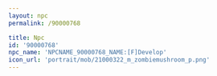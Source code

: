 ```yaml
---
layout: npc
permalink: /90000768

title: Npc
id: '90000768'
npc_name: 'NPCNAME_90000768_NAME:[F]Develop'
icon_url: 'portrait/mob/21000322_m_zombiemushroom_p.png'
---
```

